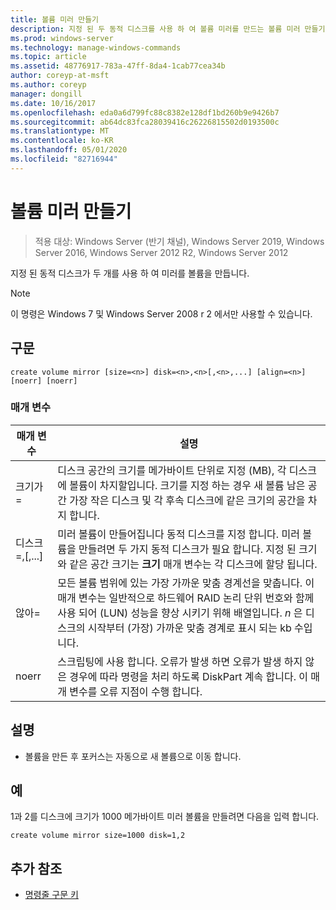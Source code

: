 ```yaml
---
title: 볼륨 미러 만들기
description: 지정 된 두 동적 디스크를 사용 하 여 볼륨 미러를 만드는 볼륨 미러 만들기에 대 한 참조 항목입니다.
ms.prod: windows-server
ms.technology: manage-windows-commands
ms.topic: article
ms.assetid: 48776917-783a-47ff-8da4-1cab77cea34b
author: coreyp-at-msft
ms.author: coreyp
manager: dongill
ms.date: 10/16/2017
ms.openlocfilehash: eda0a6d799fc88c8382e128df1bd260b9e9426b7
ms.sourcegitcommit: ab64dc83fca28039416c26226815502d0193500c
ms.translationtype: MT
ms.contentlocale: ko-KR
ms.lasthandoff: 05/01/2020
ms.locfileid: "82716944"
---
```

# <a name="create-volume-mirror"></a>볼륨 미러 만들기

> 적용 대상: Windows Server (반기 채널), Windows Server 2019, Windows Server 2016, Windows Server 2012 R2, Windows Server 2012

지정 된 동적 디스크가 두 개를 사용 하 여 미러를 볼륨을 만듭니다.  
  
> [!NOTE]  
> 이 명령은 Windows 7 및 Windows Server 2008 r 2 에서만 사용할 수 있습니다.

## <a name="syntax"></a>구문  
  
```  
create volume mirror [size=<n>] disk=<n>,<n>[,<n>,...] [align=<n>] [noerr] [noerr]  
```  
  
### <a name="parameters"></a>매개 변수  
  
|         매개 변수         |                                                                                                                                     설명                                                                                                                                     |
|---------------------------|-------------------------------------------------------------------------------------------------------------------------------------------------------------------------------------------------------------------------------------------------------------------------------------|
|         크기가\=<n>         |                 디스크 공간의 크기를 메가바이트 단위로 지정 \(MB\), 각 디스크에 볼륨이 차지할입니다. 크기를 지정 하는 경우 새 볼륨 남은 공간 가장 작은 디스크 및 각 후속 디스크에 같은 크기의 공간을 차지 합니다.                 |
| 디스크\=<n><n>,\[,...<n>\] |                       미러 볼륨이 만들어집니다 동적 디스크를 지정 합니다. 미러 볼륨을 만들려면 두 가지 동적 디스크가 필요 합니다. 지정 된 크기와 같은 공간 크기는 **크기** 매개 변수는 각 디스크에 할당 됩니다.                        |
|        않아\=<n>         | 모든 볼륨 범위에 있는 가장 가까운 맞춤 경계선을 맞춥니다. 이 매개 변수는 일반적으로 하드웨어 RAID 논리 단위 번호와 함께 사용 되어 \(LUN\) 성능을 향상 시키기 위해 배열입니다. *n* 은 디스크의 시작부터 \(가장\) 가까운 맞춤 경계로 표시 되는 kb 수입니다. |
|           noerr           |                                        스크립팅에 사용 합니다. 오류가 발생 하면 오류가 발생 하지 않은 경우에 따라 명령을 처리 하도록 DiskPart 계속 합니다. 이 매개 변수를 오류 지점이 수행 합니다.                                         |
  
## <a name="remarks"></a>설명  
  
-   볼륨을 만든 후 포커스는 자동으로 새 볼륨으로 이동 합니다.  
  
## <a name="examples"></a>예  
1과 2를 디스크에 크기가 1000 메가바이트 미러 볼륨을 만들려면 다음을 입력 합니다.  
  
```  
create volume mirror size=1000 disk=1,2  
```  
  
## <a name="additional-references"></a>추가 참조  
- [명령줄 구문 키](command-line-syntax-key.md)  
  

  

